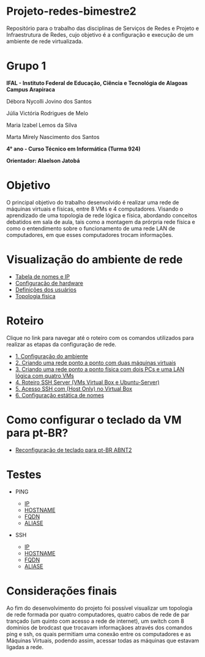 # Projeto-redes-bimestre2

Repositório para o trabalho das disciplinas de Serviços de Redes e Projeto e Infraestrutura de Redes, cujo objetivo é a configuração e execução de um ambiente de rede virtualizada.

# Grupo 1

**IFAL - Instituto Federal de Educação, Ciência e Tecnológia de Alagoas**
**Campus Arapiraca**

Débora Nycolli Jovino dos Santos

Júlia Victória Rodrigues de Melo

Maria Izabel Lemos da Silva

Marta Mirely Nascimento dos Santos

**4° ano - Curso Técnico em Informática (Turma 924)**

**Orientador: Alaelson Jatobá**

# Objetivo

O principal objetivo do trabalho desenvolvido é realizar uma rede de máquinas virtuais e físicas, entre 8 VMs e 4 computadores. Visando o aprendizado de uma topologia de rede lógica e física, abordando conceitos debatidos em sala de aula, tais como a montagem da prórpria rede física e como o entendimento sobre o funcionamento de uma rede LAN de computadores, em que esses computadores trocam informações.

# Visualização do ambiente de rede
* [Tabela de nomes e IP](https://github.com/martanascimento1/Projeto-redes-bimestre2/blob/b03207876eadc7c9133d2d46ed66b0061d89d391/Tabela%20de%20nomes%20e%20IPs.md)
* [Configuração de hardware](https://github.com/martanascimento1/Projeto-redes-bimestre2/blob/b2e909cdd00c3f3a4d0aa55bd5be5248afb1d046/Configura%C3%A7%C3%A3o%20de%20hardware.md)
* [Definições dos usuários](https://github.com/martanascimento1/Projeto-redes-bimestre2/blob/44e1769c6366aa9a1179eb421b22a9b7cebb23f7/Defini%C3%A7%C3%B5es%20de%20usu%C3%A1rios.md)
* [Topologia física](https://github.com/martanascimento1/Projeto-redes-bimestre2/blob/44e1769c6366aa9a1179eb421b22a9b7cebb23f7/Defini%C3%A7%C3%B5es%20de%20usu%C3%A1rios.md)

# Roteiro
Clique no link para navegar até o roteiro com os comandos utilizados para realizar as etapas da configuração de rede.

* [1. Configuração do ambiente](https://github.com/martanascimento1/Projeto-redes-bimestre2/blob/b0eb778915578b91c957ce9061a9affdc3f59051/Configura%C3%A7%C3%A3o%20do%20ambiente.md)
* [2. Criando uma rede ponto a ponto com duas máquinas virtuais](https://github.com/martanascimento1/Projeto-redes-bimestre2/blob/f335bd876350de084662d97d4cbe3e4aa8102102/Criando%20uma%20rede%20ponto%20a%20ponto%20com%20duas%20m%C3%A1quinas%20virtuais.md)
* [3. Criando uma rede ponto a ponto física com dois PCs e uma LAN lógica com quatro VMs](https://github.com/martanascimento1/Projeto-redes-bimestre2/blob/635cf13f1ac80f162d1b658a2e1cb1fa1475dee1/Cria%C3%A7%C3%A3o%20de%20uma%20rede%20ponto%20a%20ponto%20f%C3%ADsica%20entre%20dois%20PCs%20e%20uma%20LAN%20l%C3%B3gica%20com%204%20VMs.md)
* [4. Roteiro SSH Server (VMs Virtual Box e Ubuntu-Server) ](https://github.com/martanascimento1/Projeto-redes-bimestre2/blob/3c9d1eb6f0378705182f794f2363fb533414cc3f/Roteiro%20SSH-Server%20(VM%20VirutalBox%20e%20Ubuntu-Server).md)
* [5. Acesso SSH com (Host Only) no Virtual Box ](https://github.com/martanascimento1/Projeto-redes-bimestre2/blob/bca33fba5d92214da2b48d5f7179e9ec5ecc0ff3/Acesso%20Remoto%20SSH%20com%20(Host%20Only)%20no%20Virtual%20Box.md)
* [6. Configuração estática de nomes](https://github.com/martanascimento1/Projeto-redes-bimestre2/blob/635cf13f1ac80f162d1b658a2e1cb1fa1475dee1/Configura%C3%A7%C3%A3o%20est%C3%A1tica%20de%20nomes.md)

# Como configurar o teclado da VM para pt-BR?
* [Reconfiguração de teclado para pt-BR ABNT2](https://github.com/martanascimento1/Projeto-redes-bimestre2/blob/76363595e16db58f6040731d6a9aa001ae114c58/Reconfigura%C3%A7%C3%A3o%20do%20teclado.md)

# Testes

* PING

   - [IP](https://github.com/martanascimento1/Projeto-redes-bimestre2/blob/main/Testes%20ping%20IP.md)
   - [HOSTNAME](https://github.com/martanascimento1/Projeto-redes-bimestre2/blob/main/Testes%20ping%20hostname.md)
   - [FQDN](https://github.com/martanascimento1/Projeto-redes-bimestre2/blob/main/Testes%20ssh%20FQDN%20.md)
   - [ALIASE](https://github.com/martanascimento1/Projeto-redes-bimestre2/blob/main/Testes%20ping%20alises.md)
   
* SSH

   - [IP](https://github.com/martanascimento1/Projeto-redes-bimestre2/blob/a2ccd3b777f453b9289295c514339db032aaeffc/Testes%20ssh%20IP.md)
   - [HOSTNAME](https://github.com/martanascimento1/Projeto-redes-bimestre2/blob/d5e64a2b334fd70838803c50d7ebd87cbad62bff/Testes%20ssh%20hostname.md)
   - [FQDN](https://github.com/martanascimento1/Projeto-redes-bimestre2/blob/7015f1eb8d6b3d4ded5f5efa59273099d8788293/Testes%20ssh%20FQDN%20.md)
   - [ALIASE](https://github.com/martanascimento1/Projeto-redes-bimestre2/blob/0cb45a60a4e2e1f8d1883c368c2b0bd6f799223a/Testes%20ssh%20aliases.md)

# Considerações finais

Ao fim do desenvolvimento do projeto foi possível visualizar um topologia de rede formada por quatro computadores, quatro cabos de rede de par trançado (um quinto com acesso a rede de internet), um switch com 8 domínios de brodcast que trocavam informaçãoes através dos comandos ping e ssh, os quais permitiam uma conexão entre os computadores e as Máquinas Virtuais, podendo assim, acessar todas as máquinas que estavam ligadas a rede.
